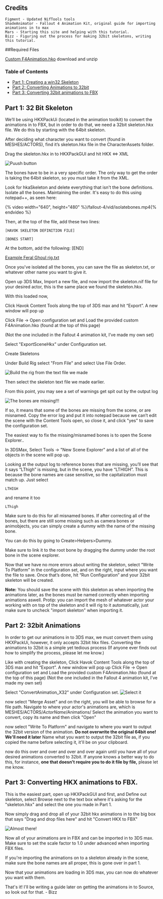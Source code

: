 ## Credits
	Figment - Updated NifTools tools
	ShadeAnimator - Fallout 4 Animation Kit, original guide for importing animations in to max
	Mars - Starting this site and helping with this tutorial.
	Bizz - Figuring out the process for making 32bit skeletons, writing this tutorial.

##Required Files


[Custom F4Animation.hko](https://github.com/ballerfuturistic/sfmnauts/raw/master/fallout-4/file/F4Animation.zip)
download and unzip

### Table of Contents
* [Part 1: Creating a win32 Skeleton](animations.md#part-1-32-bit-skeleton)
* [Part 2: Converting Animations to 32bit](animations.md#part-2-32bit-animations)
* [Part 3: Converting 32bit animations to FBX](animations.md#part-3-converting-hkx-animations-to-fbx)

## Part 1: 32 Bit Skeleton

We’ll be using HKXPackUi (located in the animation toolkit)  to convert the animations in to FBX, but in order to do that, we need a 32bit skeleton.hkx file. We do this by starting with the 64bit skeleton.

After deciding what character you want to convert (found in MESHES/ACTORS), find it’s skeleton.hkx file in the CharacterAssets folder.

Drag the skeleton.hkx in to HKXPackGUI and hit HKX <=> XML

![Puush button](/fallout-4/img/hkxpackGUI.png)


The bones have to be in a very specific order. The only way to get the order is taking the 64bit skeleton, so you must take it from the XML.

Look for hkaSkeleton and delete everything that isn't the bone definitions.
Isolate all the bones. Maintaining the order. It's easy to do this using notepad++, as seen here:

{% video width="640", height="480" %}/fallout-4/vid/isolatebones.mp4{% endvideo %}

Then, at the top of the file, add these two lines:

	[HAVOK SKELETON DEFINITION FILE]

	[BONES START]

At the bottom, add the following:
	[END]

[Example Feral Ghoul rig.txt](https://github.com/ballerfuturistic/sfmnauts/blob/master/fallout-4/file/feralghoulrig.txt)

Once you've isolated all the bones, you can save the file as skeleton.txt, or whatever other name you want to give it.

Open up 3DS Max, Import a new file, and now import the skeleton.nif file for your desired actor, this is the same place we found the skeleton.hkx.

With this loaded now,

Click Havok Content Tools along the top of 3DS max and hit “Export”. A new window will pop up

Click File -> Open configuration set and Load the provided custom F4Animation.hko (found at the top of this page)

(Not the one included in the Fallout 4 animation kit, I’ve made my own set)

Select "ExportSceneHkx" under Configuration set.

Create Skeletons

Under Build Rig select "From File" and select Use File Order.

![Build the rig from the text file we made](/fallout-4/img/buildarig.png)

Then select the skeleton text file we made earlier.

From this point, you may see a set of warnings get spit out by the output log

![The bones are missing!!!](/fallout-4/img/MissingBones.png)

If so, it means that some of the bones are missing from the scene, or are misnamed. Copy the error log and put it into notepad because we can’t edit the scene with the Content Tools open, so close it, and click "yes" to save the configuration set.

The easiest way to fix the missing/misnamed bones is to open the Scene Explorer..


In 3DSMax,
Select Tools -> "New Scene Explorer" and a list of all of the objects in the scene will pop up.

Looking at the output log to reference bones that are missing, you’ll see that it says “LThigh” is missing, but in the scene, you have “LTHIGH”. This is because the bone names are case sensitive, so the capitalization must match up. Just select

    LTHIGH

and rename it too

    LThigh

Make sure to do this for all misnamed bones. If after correcting all of the bones, but there are still some missing such as camera bones or animobjects, you can simply create a dummy with the name of the missing
bone.

You can do this by going to Create>Helpers>Dummy.

Make sure to link it to the root bone by dragging the dummy under the root bone in the scene explorer.


Now that we have no more errors about writing the skeleton, select “Write To Platform” in the configuration set, and on the right, input where you want the file to save. Once that’s done, hit
“Run Configuration” and your 32bit skeleton will be created.

**Note:**
You should save the scene with this skeleton as when importing the animations later, as the bones must be named correctly when importing animations aswell.
Protip: you can import the mesh of whatever actor your working with on top of the skeleton and it will rig to it automatically, just make sure to uncheck "import skeleton" when importing it.

## Part 2: 32bit Animations
In order to get our animations in to 3DS max, we must convert them using HKXPackUi, however, it only accepts 32bit hkx files.
Converting the animations to 32bit is a simple yet tedious process (If anyone ever finds out how to simplify the process, please let me know.)

Like with creating the skeleton, Click Havok Content Tools along the top of 3DS max and hit “Export”. A new window will pop up
Click File -> Open configuration set and Load the provided custom F4Animation.hko (found at the top of this page)
(Not the one included in the Fallout 4 animation kit, I’ve made my own set)

Select "ConvertAnimation_X32" under Configuration set.
![Select it](/fallout-4/img/convert32.PNG)

now select "Merge Asset" and on the right, you will be able to browse for a file path.
Navigate to where your actor's animations are, which is MESHES/ACTORS/*ActorName*/Animations/ Select the animation you want to convert, copy its name and then click "Open"

now select "Write To Platform" and navigate to where you want to output the 32bit version of the animation. **Do not overwrite the original 64bit one! We'll need it later**
Name what you want to output the 32bit file as, if you copied the name before selecting it, it'll be on your clipboard.

now do this over and over and over and over again until you have all of your desired animations converted to 32bit. If anyone knows a better way to do this, for instance, **one that doesn't require you to do it file by file,** please let me know.

## Part 3: Converting HKX animations to FBX.

This is the easiest part, open up HKXPackGUI and first, and Define out skeleton, select Browse next to the text box where it's asking for the "skeleton.hkx" and select the one you made in Part 1.

Now simply drag and drop all of your 32bit hkx animations in to the big box that says "Drag and drop files here" and hit "Convert HKX to FBX"

![Almost there!](/fallout-4/img/convert32.PNG)

Now all of your animations are in FBX and can be imported in to 3DS max. Make sure to set the scale factor to 1.0 under advanced when importing FBX files.

If you're importing the animations on to a skeleton already in the scene, make sure the bone names are all proper, this is gone over in part 1.

Now that your animations are loading in 3DS max, you can now do whatever you want with them.

That's it! I'll be writing a guide later on getting the animations in to Source, so look out for that.
	- Bizz

